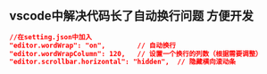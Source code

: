 ## vscode中解决代码长了自动换行问题 方便开发
```json
//在setting.json中加入
"editor.wordWrap": "on",        // 自动换行
"editor.wordWrapColumn": 120,   // 设置一个换行的列数（根据需要调整）
"editor.scrollbar.horizontal": "hidden",  // 隐藏横向滚动条
```